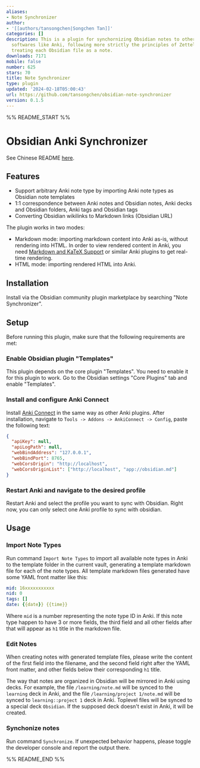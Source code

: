 ```yaml
---
aliases:
- Note Synchronizer
author:
- '[[authors/tansongchen|Songchen Tan]]'
categories: []
description: This is a plugin for synchornizing Obsidian notes to other note-based
  softwares like Anki, following more strictly the principles of Zettelkasten and
  treating each Obsidian file as a note.
downloads: 7171
mobile: false
number: 625
stars: 70
title: Note Synchronizer
type: plugin
updated: '2024-02-18T05:00:43'
url: https://github.com/tansongchen/obsidian-note-synchronizer
version: 0.1.5
---
```


%% README_START %%

# Obsidian Anki Synchronizer

See Chinese README [here](README.zh.md).

## Features

- Support arbitrary Anki note type by importing Anki note types as Obsidian note templates
- 1:1 correspondence between Anki notes and Obsidian notes, Anki decks and Obsidian folders, Anki tags and Obsidian tags
- Converting Obsidian wikilinks to Markdown links (Obsidian URL)

The plugin works in two modes:

- Markdown mode: importing markdown content into Anki as-is, without rendering into HTML. In order to view rendered content in Anki, you need [Markdown and KaTeX Support](https://ankiweb.net/shared/info/1087328706) or similar Anki plugins to get real-time rendering.
- HTML mode: importing rendered HTML into Anki.

## Installation

Install via the Obsidian community plugin marketplace by searching "Note Synchronizer".

## Setup

Before running this plugin, make sure that the following requirements are met:

### Enable Obsidian plugin "Templates"

This plugin depends on the core plugin "Templates". You need to enable it for this plugin to work. Go to the Obsidian settings "Core Plugins" tab and enable "Templates".

### Install and configure Anki Connect

Install [Anki Connect](https://ankiweb.net/shared/info/2055492159) in the same way as other Anki plugins. After installation, navigate to `Tools -> Addons -> AnkiConnect -> Config`, paste the following text:

```json
{
  "apiKey": null,
  "apiLogPath": null,
  "webBindAddress": "127.0.0.1",
  "webBindPort": 8765,
  "webCorsOrigin": "http://localhost",
  "webCorsOriginList": ["http://localhost", "app://obsidian.md"]
}
```

### Restart Anki and navigate to the desired profile

Restart Anki and select the profile you want to sync with Obsidian. Right now, you can only select one Anki profile to sync with obsidian.

## Usage

### Import Note Types

Run command `Import Note Types` to import all available note types in Anki to the template folder in the current vault, generating a template markdown file for each of the note types. All template markdown files generated have some YAML front matter like this:

```yaml
mid: 16xxxxxxxxxxx
nid: 0
tags: []
date: {{date}} {{time}}
```

Where `mid` is a number representing the note type ID in Anki. If this note type happen to have 3 or more fields, the third field and all other fields after that will appear as `h1` title in the markdown file.

### Edit Notes

When creating notes with generated template files, please write the content of the first field into the filename, and the second field right after the YAML front matter, and other fields below their corresponding `h1` title.

The way that notes are organized in Obsidian will be mirrored in Anki using decks. For example, the file `/learning/note.md` will be synced to the `learning` deck in Anki, and the file `/learning/project 1/note.md` will be synced to `learning::project 1` deck in Anki. Toplevel files will be synced to a special deck `Obsidian`. If the supposed deck doesn't exist in Anki, it will be created.

### Synchonize notes

Run command `Synchronize`. If unexpected behavior happens, please toggle the developer console and report the output there.


%% README_END %%